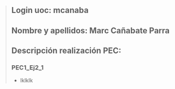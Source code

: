 >## Login uoc: mcanaba
>
>## Nombre y apellidos: Marc Cañabate Parra
>
>## Descripción realización PEC:
>
>### PEC1_Ej2_1 
>
> - lklklk
